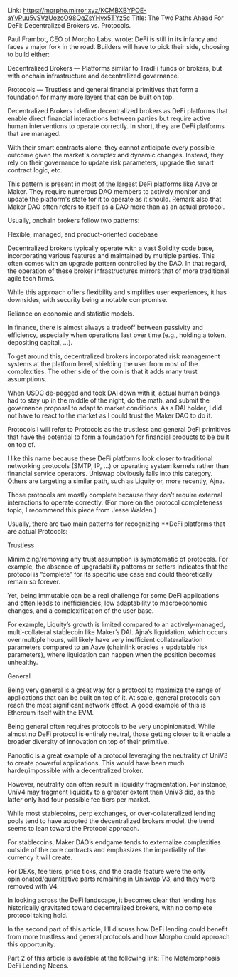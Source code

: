Link: https://morpho.mirror.xyz/KCMBXBYPOE-aYvPuu5vSVzUozoO98QqZsYHvx5TYz5c
Title: The Two Paths Ahead For DeFi: Decentralized Brokers vs. Protocols.

Paul Frambot, CEO of Morpho Labs, wrote:
DeFi is still in its infancy and faces a major fork in the road. Builders will have to pick their side, choosing to build either:

Decentralized Brokers — Platforms similar to TradFi funds or brokers, but with onchain infrastructure and decentralized governance.

Protocols — Trustless and general financial primitives that form a foundation for many more layers that can be built on top.

Decentralized Brokers
I define decentralized brokers as DeFi platforms that enable direct financial interactions between parties but require active human interventions to operate correctly. In short, they are DeFi platforms that are managed.

With their smart contracts alone, they cannot anticipate every possible outcome given the market's complex and dynamic changes. Instead, they rely on their governance to update risk parameters, upgrade the smart contract logic, etc.

This pattern is present in most of the largest DeFi platforms like Aave or Maker. They require numerous DAO members to actively monitor and update the platform's state for it to operate as it should. Remark also that Maker DAO often refers to itself as a DAO more than as an actual protocol.

Usually, onchain brokers follow two patterns:

Flexible, managed, and product-oriented codebase

Decentralized brokers typically operate with a vast Solidity code base, incorporating various features and maintained by multiple parties. This often comes with an upgrade pattern controlled by the DAO. In that regard, the operation of these broker infrastructures mirrors that of more traditional agile tech firms.

While this approach offers flexibility and simplifies user experiences, it has downsides, with security being a notable compromise.

Reliance on economic and statistic models.

In finance, there is almost always a tradeoff between passivity and efficiency, especially when operations last over time (e.g., holding a token, depositing capital, …).

To get around this, decentralized brokers incorporated risk management systems at the platform level, shielding the user from most of the complexities. The other side of the coin is that it adds many trust assumptions.

When USDC de-pegged and took DAI down with it, actual human beings had to stay up in the middle of the night, do the math, and submit the governance proposal to adapt to market conditions. As a DAI holder, I did not have to react to the market as I could trust the Maker DAO to do it.

Protocols
I will refer to Protocols as the trustless and general DeFi primitives that have the potential to form a foundation for financial products to be built on top of.

I like this name because these DeFi platforms look closer to traditional networking protocols (SMTP, IP, …) or operating system kernels rather than financial service operators. Uniswap obviously falls into this category. Others are targeting a similar path, such as Liquity or, more recently, Ajna.

Those protocols are mostly complete because they don’t require external interactions to operate correctly. (For more on the protocol completeness topic, I recommend this piece from Jesse Walden.)

Usually, there are two main patterns for recognizing \*\*DeFi platforms that are actual Protocols:

Trustless

Minimizing/removing any trust assumption is symptomatic of protocols. For example, the absence of upgradability patterns or setters indicates that the protocol is “complete” for its specific use case and could theoretically remain so forever.

Yet, being immutable can be a real challenge for some DeFi applications and often leads to inefficiencies, low adaptability to macroeconomic changes, and a complexification of the user base.

For example, Liquity’s growth is limited compared to an actively-managed, multi-collateral stablecoin like Maker’s DAI. Ajna’s liquidation, which occurs over multiple hours, will likely have very inefficient collateralization parameters compared to an Aave (chainlink oracles + updatable risk parameters), where liquidation can happen when the position becomes unhealthy.

General

Being very general is a great way for a protocol to maximize the range of applications that can be built on top of it. At scale, general protocols can reach the most significant network effect. A good example of this is Ethereum itself with the EVM.

Being general often requires protocols to be very unopinionated. While almost no DeFi protocol is entirely neutral, those getting closer to it enable a broader diversity of innovation on top of their primitive.

Panoptic is a great example of a protocol leveraging the neutrality of UniV3 to create powerful applications. This would have been much harder/impossible with a decentralized broker.

However, neutrality can often result in liquidity fragmentation. For instance, UniV4 may fragment liquidity to a greater extent than UniV3 did, as the latter only had four possible fee tiers per market.

While most stablecoins, perp exchanges, or over-collateralized lending pools tend to have adopted the decentralized brokers model, the trend seems to lean toward the Protocol approach.

For stablecoins, Maker DAO’s endgame tends to externalize complexities outside of the core contracts and emphasizes the impartiality of the currency it will create.

For DEXs, fee tiers, price ticks, and the oracle feature were the only opinionated/quantitative parts remaining in Uniswap V3, and they were removed with V4.

In looking across the DeFi landscape, it becomes clear that lending has historically gravitated toward decentralized brokers, with no complete protocol taking hold.

In the second part of this article, I’ll discuss how DeFi lending could benefit from more trustless and general protocols and how Morpho could approach this opportunity.

Part 2 of this article is available at the following link: The Metamorphosis DeFi Lending Needs.
